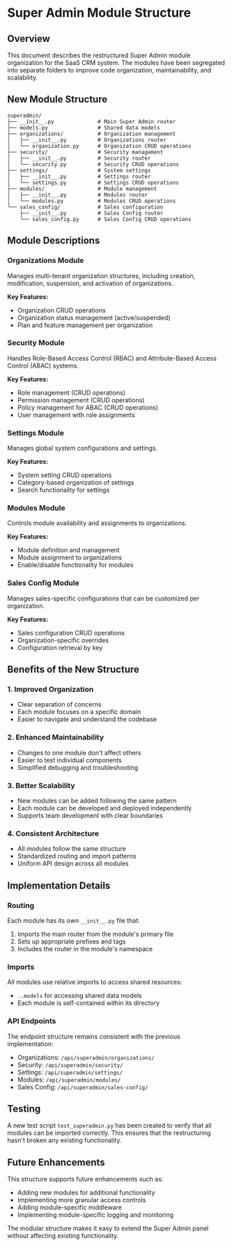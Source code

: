 # Super Admin Module Structure

## Overview
This document describes the restructured Super Admin module organization for the SaaS CRM system. The modules have been segregated into separate folders to improve code organization, maintainability, and scalability.

## New Module Structure

```
superadmin/
├── __init__.py              # Main Super Admin router
├── models.py                # Shared data models
├── organizations/           # Organization management
│   ├── __init__.py          # Organizations router
│   └── organization.py      # Organization CRUD operations
├── security/                # Security management
│   ├── __init__.py          # Security router
│   └── security.py          # Security CRUD operations
├── settings/                # System settings
│   ├── __init__.py          # Settings router
│   └── settings.py          # Settings CRUD operations
├── modules/                 # Module management
│   ├── __init__.py          # Modules router
│   └── modules.py           # Modules CRUD operations
└── sales_config/            # Sales configuration
    ├── __init__.py          # Sales Config router
    └── sales_config.py      # Sales Config CRUD operations
```

## Module Descriptions

### Organizations Module
Manages multi-tenant organization structures, including creation, modification, suspension, and activation of organizations.

**Key Features:**
- Organization CRUD operations
- Organization status management (active/suspended)
- Plan and feature management per organization

### Security Module
Handles Role-Based Access Control (RBAC) and Attribute-Based Access Control (ABAC) systems.

**Key Features:**
- Role management (CRUD operations)
- Permission management (CRUD operations)
- Policy management for ABAC (CRUD operations)
- User management with role assignments

### Settings Module
Manages global system configurations and settings.

**Key Features:**
- System setting CRUD operations
- Category-based organization of settings
- Search functionality for settings

### Modules Module
Controls module availability and assignments to organizations.

**Key Features:**
- Module definition and management
- Module assignment to organizations
- Enable/disable functionality for modules

### Sales Config Module
Manages sales-specific configurations that can be customized per organization.

**Key Features:**
- Sales configuration CRUD operations
- Organization-specific overrides
- Configuration retrieval by key

## Benefits of the New Structure

### 1. Improved Organization
- Clear separation of concerns
- Each module focuses on a specific domain
- Easier to navigate and understand the codebase

### 2. Enhanced Maintainability
- Changes to one module don't affect others
- Easier to test individual components
- Simplified debugging and troubleshooting

### 3. Better Scalability
- New modules can be added following the same pattern
- Each module can be developed and deployed independently
- Supports team development with clear boundaries

### 4. Consistent Architecture
- All modules follow the same structure
- Standardized routing and import patterns
- Uniform API design across all modules

## Implementation Details

### Routing
Each module has its own `__init__.py` file that:
1. Imports the main router from the module's primary file
2. Sets up appropriate prefixes and tags
3. Includes the router in the module's namespace

### Imports
All modules use relative imports to access shared resources:
- `..models` for accessing shared data models
- Each module is self-contained within its directory

### API Endpoints
The endpoint structure remains consistent with the previous implementation:
- Organizations: `/api/superadmin/organizations/`
- Security: `/api/superadmin/security/`
- Settings: `/api/superadmin/settings/`
- Modules: `/api/superadmin/modules/`
- Sales Config: `/api/superadmin/sales-config/`

## Testing
A new test script `test_superadmin.py` has been created to verify that all modules can be imported correctly. This ensures that the restructuring hasn't broken any existing functionality.

## Future Enhancements
This structure supports future enhancements such as:
- Adding new modules for additional functionality
- Implementing more granular access controls
- Adding module-specific middleware
- Implementing module-specific logging and monitoring

The modular structure makes it easy to extend the Super Admin panel without affecting existing functionality.